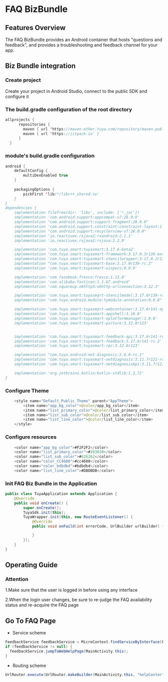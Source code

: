 # FAQ BizBundle

## Features Overview

The FAQ BizBundle provides an Android container that hosts "questions and feedback", and provides a troubleshooting and feedback channel for your app.

## Biz Bundle integration

### Create project

Create your project in Android Studio, connect to the public SDK and configure it

### The build.gradle configuration of the root directory

```java
allprojects {
      repositories {
        maven { url 'https://maven-other.tuya.com/repository/maven-public/' }
        maven { url 'https://jitpack.io' }
      }
  }
```

### module's build.gradle configuration

```java
android {
    defaultConfig {
        multiDexEnabled true
    }
  
    packagingOptions {
        pickFirst 'lib/*/libc++_shared.so'
    }
}
dependencies {
    implementation fileTree(dir: 'libs', include: ['*.jar'])
    implementation 'com.android.support:appcompat-v7:28.0.0'
    implementation "com.android.support:support-fragment:28.0.0"
    implementation 'com.android.support.constraint:constraint-layout:1.1.3'
    implementation "com.android.support:recyclerview-v7:28.0.0"
    implementation 'io.reactivex.rxjava2:rxandroid:2.1.1'
    implementation 'io.reactivex.rxjava2:rxjava:2.2.9'

    implementation 'com.tuya.smart:tuyasmart:3.17.6-beta2'
    implementation "com.tuya.smart:tuyasmart-framework:3.17.0.3r139-external"
    implementation 'com.tuya.smart:tuyasmart-stencilwrapper:3.17.0.2r139'
    implementation "com.tuya.smart:tuyasmart-base:3.17.0r139-rc.3"
    implementation 'com.tuya.smart:tuyasmart-uispecs:0.0.9'

    implementation 'com.facebook.fresco:fresco:1.13.0'
    implementation 'com.alibaba:fastjson:1.1.67.android'
    implementation 'com.squareup.okhttp3:okhttp-urlconnection:3.12.3'

    implementation 'com.tuya.smart:tuyasmart-stencilmodel:3.17.0r139-rc.2'
    implementation "com.tuya.android.module:tymodule-annotation:0.0.8"

    implementation 'com.tuya.smart:tuyasmart-webcontainer:3.17.6r141-open-rc.2'
    implementation 'com.tuya.smart:tuyasmart-appshell:3.10.0'
    implementation 'com.tuya.smart:tuyasmart-xplatformmanager:1.0.0'
    implementation 'com.tuya.smart:tuyasmart-picture:3.12.0r123'


    implementation 'com.tuya.smart:tuyasmart-feedback-api:3.17.6r141-rc.1'
    implementation 'com.tuya.smart:tuyasmart-feedback:3.17.6r141-rc.2'
    implementation 'com.tuya.smart:tuyasmart-rpc:3.12.0r123'

    implementation "com.tuya.android:net-diagnosis:2.6.0-rc.1"
    implementation 'com.tuya.smart:tuyasmart-netdiagnosis:3.11.7r121-rc.1'
    implementation 'com.tuya.smart:tuyasmart-netdiagnosisApi:3.11.7r121-rc.1'

    implementation 'org.jetbrains.kotlin:kotlin-stdlib:1.3.72'
}
```

### Configure Theme

```java
    <style name="Default_Public_Theme" parent="AppTheme">
        <item name="app_bg_color">@color/app_bg_color</item>
        <item name="list_primary_color">@color/list_primary_color</item>
        <item name="list_sub_color">@color/list_sub_color</item>
        <item name="list_line_color">@color/list_line_color</item>
    </style>
```

### Configure resources

```java
    <color name="app_bg_color">#F2F2F2</color>
    <color name="list_primary_color">#303030</color>
    <color name="list_sub_color">#626262</color>
    <color name="color_CC4600">#cc4600</color>
    <color name="color_bdbdbd">#bdbdbd</color>
    <color name="list_line_color">#DBDBDB</color>
```

### Init FAQ Biz Bundle in the Application

```java
public class TuyaApplication extends Application {
    @Override
    public void onCreate() {
        super.onCreate();
        TuyaSdk.init(this);
        TuyaWrapper.init(this, new RouteEventListener() {
            @Override
            public void onFaild(int errorCode, UrlBuilder urlBuilder) {

            }
        });
    }
}
```

## Operating Guide

### Attention

1.Make sure that the user is logged in before using any interface

2.When the login user changes, be sure to re-judge the FAQ availability status and re-acquire the FAQ page



## Go To FAQ Page

* Service scheme

```java
FeedbackService feedbackService = MicroContext.findServiceByInterface(FeedbackService.class.getName());
if (feedbackService != null) {
  feedbackService.jumpToWebHelpPage(MainActivity.this);
}
```

* Routing scheme

```java
UrlRouter.execute(UrlRouter.makeBuilder(MainActivity.this, "helpCenter"));
```

